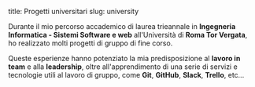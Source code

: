 title: Progetti universitari
slug: university

Durante il mio percorso accademico di laurea trieannale in **Ingegneria 
Informatica - Sistemi Software e web** all'Università di **Roma Tor Vergata**, 
ho realizzato molti progetti di gruppo di fine corso. 

Queste esperienze hanno potenziato la mia predisposizione al **lavoro in team** 
e alla **leadership**, oltre all'apprendimento di una serie di servizi e 
tecnologie utili al lavoro di gruppo, come **Git**, **GitHub**, **Slack**, 
**Trello**, etc...  